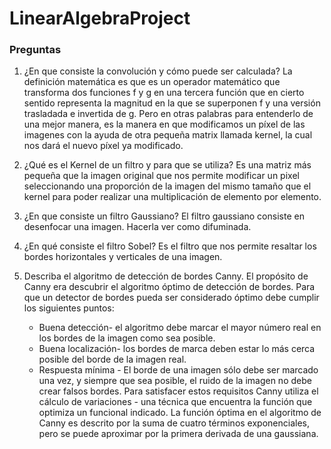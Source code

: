 # LinearAlgebraProject

### Preguntas

1. ¿En que consiste la convolución y cómo puede ser calculada?
La definición matemática es que es un operador matemático que transforma dos funciones f y g en una tercera función que en cierto sentido representa la magnitud en la que se superponen f y una versión trasladada e invertida de g. Pero en otras palabras para entenderlo de una mejor manera, es la manera en que modificamos un píxel de las imagenes con la ayuda de otra pequeña matrix llamada kernel, la cual nos dará el nuevo píxel ya modificado.

2. ¿Qué es el Kernel de un filtro y para que se utiliza?
Es una matriz más pequeña que la imagen original que nos permite modificar un pixel seleccionando una proporción de la imagen del mismo tamaño que el kernel para poder realizar una multiplicación de elemento por elemento.

3. ¿En que consiste un filtro Gaussiano?
El filtro gaussiano consiste en desenfocar una imagen. Hacerla ver como difuminada.

4. ¿En qué consiste el filtro Sobel?
Es el filtro que nos permite resaltar los bordes horizontales y verticales de una imagen.

5. Describa el algoritmo de detección de bordes Canny.
El propósito de Canny era descubrir el algoritmo óptimo de detección de bordes. Para que un detector de bordes pueda ser considerado óptimo debe cumplir los siguientes puntos:

    * Buena detección- el algoritmo debe marcar el mayor número real en los bordes de la imagen como sea posible.
    * Buena localización- los bordes de marca deben estar lo más cerca posible del borde de la imagen real.
    * Respuesta mínima - El borde de una imagen sólo debe ser marcado una vez, y siempre que sea posible, el ruido de la imagen no debe         crear falsos bordes.
Para satisfacer estos requisitos Canny utiliza el cálculo de variaciones - una técnica que encuentra la función que optimiza un funcional indicado. La función óptima en el algoritmo de Canny es descrito por la suma de cuatro términos exponenciales, pero se puede aproximar por la primera derivada de una gaussiana.
